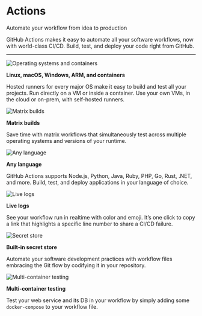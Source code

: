 # Actions

Automate your workflow from idea to production

GitHub Actions makes it easy to automate all your software workflows, now with world-class CI/CD. Build, test, and deploy your code right from GitHub.

***

![Operating systems and containers](https://github.githubassets.com/images/modules/actions/actions-linux-and-containers.svg)

**Linux, macOS, Windows, ARM, and containers**

Hosted runners for every major OS make it easy to build and test all your projects. Run directly on a VM or inside a container. Use your own VMs, in the cloud or on-prem, with self-hosted runners.

![Matrix builds](https://github.githubassets.com/images/modules/actions/actions-matrix.svg)

**Matrix builds**

Save time with matrix workflows that simultaneously test across multiple operating systems and versions of your runtime.

![Any language](https://github.githubassets.com/images/modules/actions/actions-any-lang.svg)

**Any language**

GitHub Actions supports Node.js, Python, Java, Ruby, PHP, Go, Rust, .NET, and more. Build, test, and deploy applications in your language of choice.

![Live logs](https://github.githubassets.com/images/modules/actions/actions-live-logs.svg)

**Live logs**

See your workflow run in realtime with color and emoji. It’s one click to copy a link that highlights a specific line number to share a CI/CD failure.

![Secret store](https://github.githubassets.com/images/modules/actions/actions-secret-store.svg)

**Built-in secret store**

Automate your software development practices with workflow files embracing the Git flow by codifying it in your repository.

![Multi-container testing](https://github.githubassets.com/images/modules/actions/actions-multi-container-testing.svg)

**Multi-container testing**

Test your web service and its DB in your workflow by simply adding some `docker-compose` to your workflow file.
